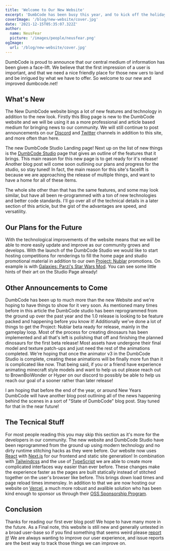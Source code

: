 ```yaml
---
title: 'Welcome to Our New Website'
excerpt: 'DumbCode has been busy this year, and to kick off the holiday season we have been working on bringing our marketing up to date with the world. Since we are working so hard to get things ready with the DumbCode Studio and Project: Nublar we thought it was important that our website, often the first impression for new people curious about what we do, is as engaging as our other projects. So join us in welcoming our new website to the world wide web!'
coverImage: '/blog/new-website/cover.jpg'
date: '2021-12-15T05:35:07.322Z'
author:
  name: NeusFear
  picture: '/images/people/neusfear.png'
ogImage:
  url: '/blog/new-website/cover.jpg'
---
```


DumbCode is proud to announce that our central medium of information has been given a face-lift. We believe that the first impression of a user is important, and that we need a nice friendly place for those new uers to land and be inrigued by what we have to offer. So welcome to our new and improved dumbcode.net!

## What's New

The New DumbCode website bings a lot of new features and technology in addition to the new look. Firstly this Blog page is new to the DumbCode website and we will be using it as a more professional and article based medium for bringing news to our community. We will still continue to post announcements on our [Discord](https://discord.gg/6mygAnq) and [Twitter](https://twitter.com/dumbcodemc) channels in addition to this site, and more often than here.

The new DumbCode Studio Landing page! Next up on the list of new things is the [DumbCode Studio](https://dumbcode.net/studio) page that gives an outline of the features that it brings. This main reason for this new page is to get ready for it's release! Another blog post will come soon outlining our plans and progress for the studio, so stay tuned! In fact, the main reason for this site's facelift is because we are approaching the release of multiple things, and want to have a home for all of these items.

The whole site other than that has the same features, and some may look similar, but have all been re-programmed with a ton of new technologies and better code standards. I'll go over all of the technical details in a later section of this article, but the gist of the advantages are speed, and versatility.

## Our Plans for the Future

With the technological improvements of the website means that we will be able to more easily update and improve as our community grows and develops. With the launch of the DumbCode Studio we would like to start hosting competitions for renderings to fill the home page and studio promotional material in addition to our own [Project: Nublar](https://dumbcode.net/mods/projectnublar) promotions. On example is with [Galaxies: Parzi's Star Wars Mod](https://www.curseforge.com/minecraft/mc-mods/pswg). You can see some little hints of their art on the Studio Page already!

## Other Announcements to Come

DumbCode has been up to much more than the new Website and we're hoping to have things to show for it very soon. As mentioned many times before in this article the DumbCode studio has been reprogrammed from the ground up over the past year and the 1.0 release is looking to be feature packed and happening before you know it! Additionally we've done a lot of things to get the Project: Nublar beta ready for release, mainly in the gameplay loop. Most of the process for creating dinosaurs has been implemented and all that's left is polishing that off and finishing the planned dinosaurs for the first beta release! Most assets have undergone their final model and texture patch-ups and just need the rest of the animations completed. We're hoping that once the animator v3 in the DumbCode Studio is complete, creating these animations will be finally more fun than it is complicated like now. That being said, if you or a friend have experience animating minecraft style models and want to help us out please reach out to BrownBoiWonder or Hyper on our discord to possibly be able to help us reach our goal of a sooner rather than later release!

I am hoping that before the end of the year, or around New Years DumbCode will have another blog post outlining all of the news happening behind the scenes in a sort of "State of DumbCode" blog post. Stay tuned for that in the near future!

## The Tecnical Stuff

For most people reading this you may skip this section as it's more for the developers in our community. The new website and DumbCode Studio have been reprogrammed from the ground up using modern technology and no dirty runtime stitching hacks as they were before. Our website now uses [React](https://reactjs.org/) with [Next.js](https://nextjs.org/) for our frontend and static site generation! In combination with [Tailwindcss](https://tailwindcss.com/) and the use of [TypeScript](https://www.typescriptlang.org/) we are able to create more complicated interfaces way easier than ever before. These changes make the experience faster as the pages are built statically instead of stitched together on the user's browser like before. This brings down load times and page reload times immensley. In addition to that we are now hosting our website on [Vercel](https://vercel.com/), a much more robust and avalible solution who has been kind enough to sponsor us through their [OSS Sponsorship Program](https://vercel.com/?utm_source=dumbcode&utm_campaign=oss).

## Conclusion

Thanks for reading our first ever blog post! We hope to have many more in the future. As a Final note, this website is still new and generally untested in a broad user-base so if you find something that seems weird please [report it](https://github.com/Dumb-Code/DumbCode-Website/issues)! We are always wanting to improve our user experience, and issue reports are the best way to track those things we can improve on.